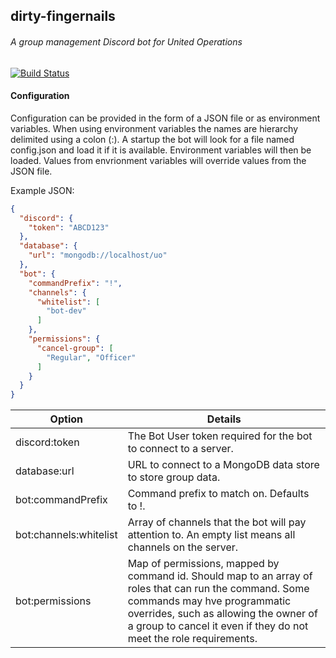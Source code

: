 ## dirty-fingernails
###### A group management Discord bot for United Operations

[![Build Status](https://travis-ci.org/pdxmholmes/dirty-fingernails.svg?branch=master)](https://travis-ci.org/pdxmholmes/dirty-fingernails)

#### Configuration

Configuration can be provided in the form of a JSON file or as environment variables. When using environment variables the names are hierarchy delimited using a colon (:). A startup the bot will look for a file named config.json and load it if it is available. Environment variables will then be loaded. Values from envrionment variables will override values from the JSON file.

Example JSON:
```json
{
  "discord": {
    "token": "ABCD123"
  },
  "database": {
    "url": "mongodb://localhost/uo"
  },
  "bot": {
    "commandPrefix": "!",
    "channels": {
      "whitelist": [
        "bot-dev"
      ]
    },
    "permissions": {
      "cancel-group": [
        "Regular", "Officer"
      ]
    }
  }
}
```

Option | Details
------ | -------
discord:token | The Bot User token required for the bot to connect to a server.
database:url | URL to connect to a MongoDB data store to store group data.
bot:commandPrefix | Command prefix to match on. Defaults to !.
bot:channels:whitelist | Array of channels that the bot will pay attention to. An empty list means all channels on the server.
bot:permissions | Map of permissions, mapped by command id. Should map to an array of roles that can run the command. Some commands may hve programmatic overrides, such as allowing the owner of a group to cancel it even if they do not meet the role requirements.
